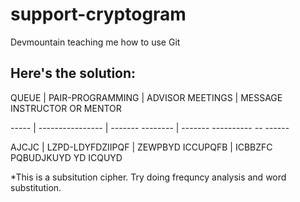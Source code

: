 # support-cryptogram
Devmountain teaching me how to use Git

## Here's the solution:

QUEUE | PAIR-PROGRAMMING | ADVISOR MEETINGS | MESSAGE INSTRUCTOR OR MENTOR

----- | ---------------- | ------- -------- | ------- ---------- -- ------

AJCJC | LZPD-LDYFDZIIPQF | ZEWPBYD ICCUPQFB | ICBBZFC PQBUDJKUYD YD ICQUYD

*This is a subsitution cipher. Try doing frequncy analysis and word substitution.
